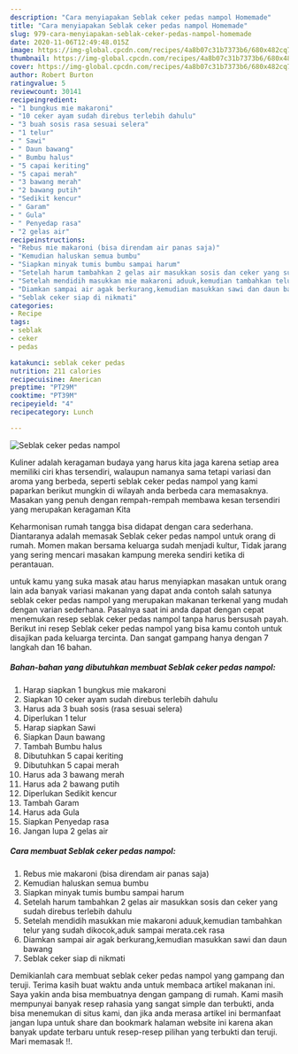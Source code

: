 ```yaml
---
description: "Cara menyiapakan Seblak ceker pedas nampol Homemade"
title: "Cara menyiapakan Seblak ceker pedas nampol Homemade"
slug: 979-cara-menyiapakan-seblak-ceker-pedas-nampol-homemade
date: 2020-11-06T12:49:48.015Z
image: https://img-global.cpcdn.com/recipes/4a8b07c31b7373b6/680x482cq70/seblak-ceker-pedas-nampol-foto-resep-utama.jpg
thumbnail: https://img-global.cpcdn.com/recipes/4a8b07c31b7373b6/680x482cq70/seblak-ceker-pedas-nampol-foto-resep-utama.jpg
cover: https://img-global.cpcdn.com/recipes/4a8b07c31b7373b6/680x482cq70/seblak-ceker-pedas-nampol-foto-resep-utama.jpg
author: Robert Burton
ratingvalue: 5
reviewcount: 30141
recipeingredient:
- "1 bungkus mie makaroni"
- "10 ceker ayam sudah direbus terlebih dahulu"
- "3 buah sosis rasa sesuai selera"
- "1 telur"
- " Sawi"
- " Daun bawang"
- " Bumbu halus"
- "5 capai keriting"
- "5 capai merah"
- "3 bawang merah"
- "2 bawang putih"
- "Sedikit kencur"
- " Garam"
- " Gula"
- " Penyedap rasa"
- "2 gelas air"
recipeinstructions:
- "Rebus mie makaroni (bisa direndam air panas saja)"
- "Kemudian haluskan semua bumbu"
- "Siapkan minyak tumis bumbu sampai harum"
- "Setelah harum tambahkan 2 gelas air masukkan sosis dan ceker yang sudah direbus terlebih dahulu"
- "Setelah mendidih masukkan mie makaroni aduuk,kemudian tambahkan telur yang sudah dikocok,aduk sampai merata.cek rasa"
- "Diamkan sampai air agak berkurang,kemudian masukkan sawi dan daun bawang"
- "Seblak ceker siap di nikmati"
categories:
- Recipe
tags:
- seblak
- ceker
- pedas

katakunci: seblak ceker pedas 
nutrition: 211 calories
recipecuisine: American
preptime: "PT29M"
cooktime: "PT39M"
recipeyield: "4"
recipecategory: Lunch

---
```



![Seblak ceker pedas nampol](https://img-global.cpcdn.com/recipes/4a8b07c31b7373b6/680x482cq70/seblak-ceker-pedas-nampol-foto-resep-utama.jpg)

Kuliner adalah keragaman budaya yang harus kita jaga karena setiap area memiliki ciri khas tersendiri, walaupun namanya sama tetapi variasi dan aroma yang berbeda, seperti seblak ceker pedas nampol yang kami paparkan berikut mungkin di wilayah anda berbeda cara memasaknya. Masakan yang penuh dengan rempah-rempah membawa kesan tersendiri yang merupakan keragaman Kita



Keharmonisan rumah tangga bisa didapat dengan cara sederhana. Diantaranya adalah memasak Seblak ceker pedas nampol untuk orang di rumah. Momen makan bersama keluarga sudah menjadi kultur, Tidak jarang yang sering mencari masakan kampung mereka sendiri ketika di perantauan.

untuk kamu yang suka masak atau harus menyiapkan masakan untuk orang lain ada banyak variasi makanan yang dapat anda contoh salah satunya seblak ceker pedas nampol yang merupakan makanan terkenal yang mudah dengan varian sederhana. Pasalnya saat ini anda dapat dengan cepat menemukan resep seblak ceker pedas nampol tanpa harus bersusah payah.
Berikut ini resep Seblak ceker pedas nampol yang bisa kamu contoh untuk disajikan pada keluarga tercinta. Dan sangat gampang hanya dengan 7 langkah dan 16 bahan.


<!--inarticleads1-->

##### Bahan-bahan yang dibutuhkan membuat Seblak ceker pedas nampol:

1. Harap siapkan 1 bungkus mie makaroni
1. Siapkan 10 ceker ayam sudah direbus terlebih dahulu
1. Harus ada 3 buah sosis (rasa sesuai selera)
1. Diperlukan 1 telur
1. Harap siapkan  Sawi
1. Siapkan  Daun bawang
1. Tambah  Bumbu halus
1. Dibutuhkan 5 capai keriting
1. Dibutuhkan 5 capai merah
1. Harus ada 3 bawang merah
1. Harus ada 2 bawang putih
1. Diperlukan Sedikit kencur
1. Tambah  Garam
1. Harus ada  Gula
1. Siapkan  Penyedap rasa
1. Jangan lupa 2 gelas air




<!--inarticleads2-->

##### Cara membuat  Seblak ceker pedas nampol:

1. Rebus mie makaroni (bisa direndam air panas saja)
1. Kemudian haluskan semua bumbu
1. Siapkan minyak tumis bumbu sampai harum
1. Setelah harum tambahkan 2 gelas air masukkan sosis dan ceker yang sudah direbus terlebih dahulu
1. Setelah mendidih masukkan mie makaroni aduuk,kemudian tambahkan telur yang sudah dikocok,aduk sampai merata.cek rasa
1. Diamkan sampai air agak berkurang,kemudian masukkan sawi dan daun bawang
1. Seblak ceker siap di nikmati




Demikianlah cara membuat seblak ceker pedas nampol yang gampang dan teruji. Terima kasih buat waktu anda untuk membaca artikel makanan ini. Saya yakin anda bisa membuatnya dengan gampang di rumah. Kami masih mempunyai banyak resep rahasia yang sangat simple dan terbukti, anda bisa menemukan di situs kami, dan jika anda merasa artikel ini bermanfaat jangan lupa untuk share dan bookmark halaman website ini karena akan banyak update terbaru untuk resep-resep pilihan yang terbukti dan teruji. Mari memasak !!. 
